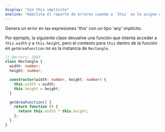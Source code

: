 ```yaml
---
display: "Sin this implícito"
oneline: "Habilita el reporte de errores cuando a `this` se le asigne el tipo `any`."
---
```


Genera un error en las expresiones 'this' con un tipo 'any' implícito.

Por ejemplo, la siguiente clase devuelve una función que intenta acceder a `this.width` y a `this.height`, pero el contexto
para `this` dentro de la función en `getAreaFunction` no es la instancia de `Rectangle`.

```ts twoslash
// @errors: 2683
class Rectangle {
  width: number;
  height: number;

  constructor(width: number, height: number) {
    this.width = width;
    this.height = height;
  }

  getAreaFunction() {
    return function () {
      return this.width * this.height;
    };
  }
}
```
